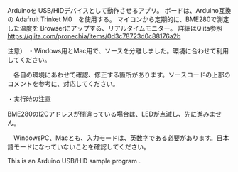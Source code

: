 Arduinoを USB/HIDデバイスとして動作させるアプリ。
ボードは、Arduino互換の Adafruit Trinket M0　を使用する。
マイコンから定期的に、BME280で測定した温度を Browserにアップする、リアルタイムモニター。
詳細はQiita参照 https://qiita.com/pronechia/items/0d3c78723d0c88176a2b


注意）
・Windows用とMac用で、ソースを分離しました。環境に合わせて利用してください。

　各自の環境にあわせて確認、修正する箇所があります。ソースコードの上部のコメントを参考に、対応してください。

・実行時の注意

  BME280のI2Cアドレスが間違っている場合は、LEDが点滅し、先に進みません。
  
　WindowsPC、Macとも、入力モードは、英数字である必要があります。日本語モードになっていないことを確認してください。
 
 This is an Arduino USB/HID  sample program .
